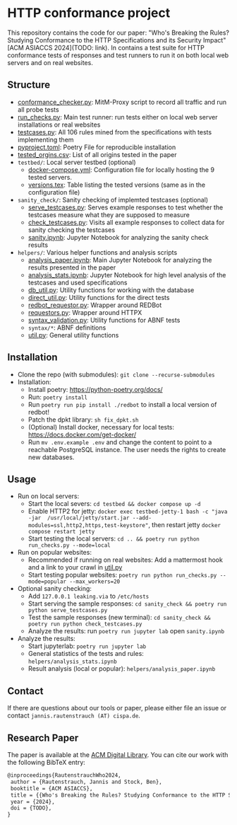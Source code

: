 # HTTP conformance project
This repository contains the code for our paper: "Who's Breaking the Rules? Studying Conformance to the HTTP Specifications and its Security Impact" [ACM ASIACCS 2024](TODO: link).
In contains a test suite for HTTP conformance tests of responses and test runners to run it on both local web servers and on real websites.

## Structure
- [conformance_checker.py](conformance_checker.py): MitM-Proxy script to record all traffic and run all probe tests
- [run_checks.py](run_checks.py): Main test runner: run tests either on local web server installations or real websites
- [testcases.py](testcases.py): All 106 rules mined from the specifications with tests implementing them
- [pyproject.toml](pyproject.toml): Poetry File for reproducible installation
- [tested_orgins.csv](tested_origins.csv): List of all origins tested in the paper
- `testbed/`: Local server testbed (optional)
    - [docker-compose.yml](testbed/docker-compose.yml): Configuration file for locally hosting the 9 tested servers.
    - [versions.tex](testbed/versions.tex): Table listing the tested versions (same as in the configuration file)
- `sanity_check/`: Sanity checking of implemted testcases (optional)
    - [serve_testcases.py](sanity_check/serve_testcases.py): Serves example responses to test whether the testcases measure what they are supposed to measure
    - [check_testcases.py](sanity_check/check_testcases.py): Visits all example responses to collect data for sanity checking the testcases
    - [sanity.ipynb](sanity_check/sanity.ipynb): Jupyter Notebook for analyzing the sanity check results
- `helpers/`: Various helper functions and analysis scripts
    - [analysis_paper.ipynb](helpers/analysis_paper.ipynb): Main Jupyter Notebook for analyzing the results presented in the paper
    - [analysis_stats.ipynb](helpers/analysis_stats.ipynb): Jupyter Notebook for high level analysis of the testcases and used specifications
    - [db_util.py](helpers/db_util.py): Utility functions for working with the database
    - [direct_util.py](helpers/direct_util.py): Utility functions for the direct tests
    - [redbot_requestor.py](helpers/redbot_requestor.py): Wrapper around REDBot
    - [requestors.py](helpers/requestors.py): Wrapper around HTTPX
    - [syntax_validation.py](helpers/syntax_validation.py): Utility functions for ABNF tests
    - `syntax/*`: ABNF definitions
    - [util.py](helpers/util.py): General utility functions

## Installation
- Clone the repo (with submodules): `git clone --recurse-submodules`
- Installation:
    - Install poetry: https://python-poetry.org/docs/
    - Run: `poetry install`
    - Run `poetry run pip install ./redbot` to install a local version of redbot!
    - Patch the dpkt library: `sh fix_dpkt.sh`
    - (Optional) Install docker, necessary for local tests: https://docs.docker.com/get-docker/
    - Run `mv .env.example .env` and change the content to point to a reachable PostgreSQL instance. The user needs the rights to create new databases.

## Usage
- Run on local servers:
    - Start the local severs: `cd testbed && docker compose up -d`
    - Enable HTTP2 for jetty: `docker exec testbed-jetty-1 bash -c "java -jar  /usr/local/jetty/start.jar --add-modules=ssl,http2,https,test-keystore"`, then restart jetty `docker compose restart jetty`
    - Start testing the local servers: `cd .. && poetry run python run_checks.py --mode=local`
- Run on popular websites:
    - Recommended if running on real websites: Add a mattermost hook and a link to your crawl in [util.py](helpers/util.py)
    - Start testing popular websites: `poetry run python run_checks.py --mode=popular --max_workers=20`
- Optional sanity checking:
    - Add `127.0.0.1 leaking.via` to `/etc/hosts`
    - Start serving the sample responses: `cd sanity_check && poetry run python serve_testcases.py`
    - Test the sample responses (new terminal): `cd sanity_check && poetry run python check_testcases.py`
    - Analyze the results: run `poetry run jupyter lab` open `sanity.ipynb`
- Analyze the results:
    - Start jupyterlab: `poetry run jupyter lab`
    - General statistics of the tests and rules: `helpers/analysis_stats.ipynb`
    - Result analysis (local or popular): `helpers/analysis_paper.ipynb`


## Contact

If there are questions about our tools or paper, please either file an issue or contact `jannis.rautenstrauch (AT) cispa.de`.

## Research Paper

The paper is available at the [ACM Digital Library](TODO). 
You can cite our work with the following BibTeX entry:
```latex
@inproceedings{RautenstrauchWho2024,
 author = {Rautenstrauch, Jannis and Stock, Ben},
 booktitle = {ACM ASIACCS},
 title = {{Who's Breaking the Rules? Studying Conformance to the HTTP Specifications and its Security Impact}},
 year = {2024},
 doi = {TODO},
}